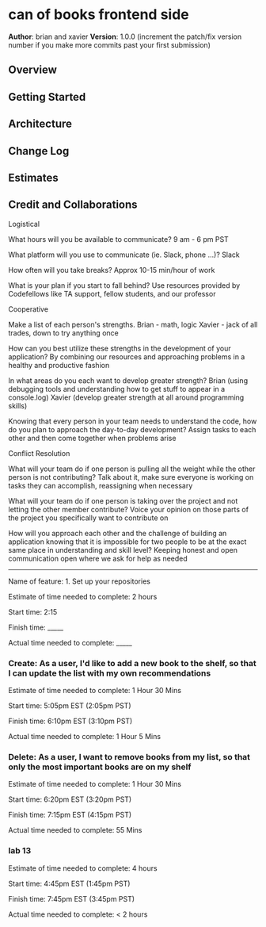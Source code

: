 # can of books frontend side

**Author**: brian and xavier
**Version**: 1.0.0 (increment the patch/fix version number if you make more commits past your first submission)

## Overview
<!-- Provide a high level overview of what this application is and why you are building it, beyond the fact that it's an assignment for this class. (i.e. What's your problem domain?) -->

## Getting Started
<!-- What are the steps that a user must take in order to build this app on their own machine and get it running? -->

## Architecture
<!-- Provide a detailed description of the application design. What technologies (languages, libraries, etc) you're using, and any other relevant design information. -->

## Change Log
<!-- Use this area to document the iterative changes made to your application as each feature is successfully implemented. Use time stamps. Here's an example:

01-01-2001 4:59pm - Application now has a fully-functional express server, with a GET route for the location resource. -->

## Estimates
<!-- See below -->

## Credit and Collaborations
<!-- Give credit (and a link) to other people or resources that helped you build this application. -->

Logistical

What hours will you be available to communicate?
9 am - 6 pm PST

What platform will you use to communicate (ie. Slack, phone …)?
Slack

How often will you take breaks?
Approx 10-15 min/hour of work

What is your plan if you start to fall behind?
Use resources provided by Codefellows like TA support, fellow students, and our professor

Cooperative

Make a list of each person's strengths.
Brian - math, logic
Xavier - jack of all trades, down to try anything once

How can you best utilize these strengths in the development of your application?
By combining our resources and approaching problems in a healthy and productive fashion

In what areas do you each want to develop greater strength?
Brian (using debugging tools and understanding how to get stuff to appear in a console.log)
Xavier (develop greater strength at all around programming skills)

Knowing that every person in your team needs to understand the code, how do you plan to approach the day-to-day development?
Assign tasks to each other and then come together when problems arise

Conflict Resolution

What will your team do if one person is pulling all the weight while the other person is not contributing?
Talk about it, make sure everyone is working on tasks they can accomplish, reassigning when necessary

What will your team do if one person is taking over the project and not letting the other member contribute?
Voice your opinion on those parts of the project you specifically want to contribute on

How will you approach each other and the challenge of building an application knowing that it is impossible for two people to be at the exact same place in understanding and skill level?
Keeping honest and open communication open where we ask for help as needed

-----

Name of feature: 1. Set up your repositories

Estimate of time needed to complete: 2 hours

Start time: 2:15

Finish time: _____

Actual time needed to complete: _____

### Create: As a user, I'd like to add a new book to the shelf, so that I can update the list with my own recommendations

Estimate of time needed to complete: 1 Hour 30 Mins

Start time: 5:05pm EST (2:05pm PST)

Finish time: 6:10pm EST (3:10pm PST)

Actual time needed to complete: 1 Hour 5 Mins

### Delete: As a user, I want to remove books from my list, so that only the most important books are on my shelf

Estimate of time needed to complete: 1 Hour 30 Mins

Start time: 6:20pm EST (3:20pm PST)

Finish time: 7:15pm EST (4:15pm PST)

Actual time needed to complete: 55 Mins

### lab 13

Estimate of time needed to complete: 4 hours

Start time: 4:45pm EST (1:45pm PST)

Finish time: 7:45pm EST (3:45pm PST)

Actual time needed to complete: < 2 hours 